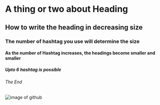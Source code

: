 # A thing or two about Heading
## How to write the heading in decreasing size
### The number of hashtag you use will determine the size
#### As the number of Hashtag increases, the headings become smaller and smaller
##### Upto 6 hashtag is possible
###### The End
![image of github](https://user-images.githubusercontent.com/117101158/202517011-57fde6e6-b668-45a4-953a-774726539172.png)


